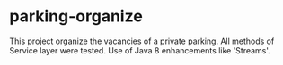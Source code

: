 # parking-organize
This project organize the vacancies of a private parking.
All methods of Service layer were tested.
Use of Java 8 enhancements like 'Streams'.
